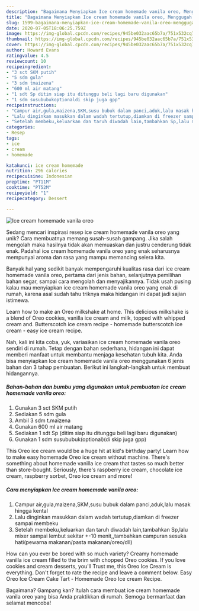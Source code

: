 ```yaml
---
description: "Bagaimana Menyiapkan Ice cream homemade vanila oreo, Menggugah Selera"
title: "Bagaimana Menyiapkan Ice cream homemade vanila oreo, Menggugah Selera"
slug: 1599-bagaimana-menyiapkan-ice-cream-homemade-vanila-oreo-menggugah-selera
date: 2020-07-05T18:06:25.759Z
image: https://img-global.cpcdn.com/recipes/945be032aac65b7a/751x532cq70/ice-cream-homemade-vanila-oreo-foto-resep-utama.jpg
thumbnail: https://img-global.cpcdn.com/recipes/945be032aac65b7a/751x532cq70/ice-cream-homemade-vanila-oreo-foto-resep-utama.jpg
cover: https://img-global.cpcdn.com/recipes/945be032aac65b7a/751x532cq70/ice-cream-homemade-vanila-oreo-foto-resep-utama.jpg
author: Howard Evans
ratingvalue: 4.5
reviewcount: 10
recipeingredient:
- "3 sct SKM putih"
- "5 sdm gula"
- "3 sdm tmaizena"
- "600 ml air matang"
- "1 sdt Sp ditim siap itu ditunggu beli lagi baru digunakan"
- "1 sdm susububukoptionaldi skip juga gpp"
recipeinstructions:
- "Campur air,gula,maizena,SKM,susu bubuk dalam panci,aduk,lalu masak hingga kental"
- "Lalu dinginkan masukkan dalam wadah tertutup,diamkan di freezer sampai membeku"
- "Setelah membeku,keluarkan dan taruh diwadah lain,tambahkan Sp,lalu mixer sampai lembut sekitar +-10 menit,,tambahkan campuran sesuka hati(pewarna makanan/pasta makanan/oreo/dll)"
categories:
- Resep
tags:
- ice
- cream
- homemade

katakunci: ice cream homemade 
nutrition: 296 calories
recipecuisine: Indonesian
preptime: "PT11M"
cooktime: "PT52M"
recipeyield: "1"
recipecategory: Dessert

---
```



![Ice cream homemade vanila oreo](https://img-global.cpcdn.com/recipes/945be032aac65b7a/751x532cq70/ice-cream-homemade-vanila-oreo-foto-resep-utama.jpg)

Sedang mencari inspirasi resep ice cream homemade vanila oreo yang unik? Cara membuatnya memang susah-susah gampang. Jika salah mengolah maka hasilnya tidak akan memuaskan dan justru cenderung tidak enak. Padahal ice cream homemade vanila oreo yang enak seharusnya mempunyai aroma dan rasa yang mampu memancing selera kita.

Banyak hal yang sedikit banyak mempengaruhi kualitas rasa dari ice cream homemade vanila oreo, pertama dari jenis bahan, selanjutnya pemilihan bahan segar, sampai cara mengolah dan menyajikannya. Tidak usah pusing kalau mau menyiapkan ice cream homemade vanila oreo yang enak di rumah, karena asal sudah tahu triknya maka hidangan ini dapat jadi sajian istimewa.

Learn how to make an Oreo milkshake at home. This delicious milkshake is a blend of Oreo cookies, vanilla ice cream and milk, topped with whipped cream and. Butterscotch ice cream recipe - homemade butterscotch ice cream - easy ice cream recipe.


Nah, kali ini kita coba, yuk, variasikan ice cream homemade vanila oreo sendiri di rumah. Tetap dengan bahan sederhana, hidangan ini dapat memberi manfaat untuk membantu menjaga kesehatan tubuh kita. Anda bisa menyiapkan Ice cream homemade vanila oreo menggunakan 6 jenis bahan dan 3 tahap pembuatan. Berikut ini langkah-langkah untuk membuat hidangannya.

<!--inarticleads1-->

##### Bahan-bahan dan bumbu yang digunakan untuk pembuatan Ice cream homemade vanila oreo:

1. Gunakan 3 sct SKM putih
1. Sediakan 5 sdm gula
1. Ambil 3 sdm t.maizena
1. Gunakan 600 ml air matang
1. Sediakan 1 sdt Sp (ditim siap itu ditunggu beli lagi baru digunakan)
1. Gunakan 1 sdm susububuk(optional)(di skip juga gpp)


This Oreo ice cream would be a huge hit at kid&#39;s birthday party! Learn how to make easy homemade Oreo ice cream without machine. There&#39;s something about homemade vanilla ice cream that tastes so much better than store-bought. Seriously, there&#39;s raspberry ice cream, chocolate ice cream, raspberry sorbet, Oreo ice cream and more! 

<!--inarticleads2-->

##### Cara menyiapkan Ice cream homemade vanila oreo:

1. Campur air,gula,maizena,SKM,susu bubuk dalam panci,aduk,lalu masak hingga kental
1. Lalu dinginkan masukkan dalam wadah tertutup,diamkan di freezer sampai membeku
1. Setelah membeku,keluarkan dan taruh diwadah lain,tambahkan Sp,lalu mixer sampai lembut sekitar +-10 menit,,tambahkan campuran sesuka hati(pewarna makanan/pasta makanan/oreo/dll)


How can you ever be bored with so much variety? Creamy homemade vanilla ice cream filled to the brim with chopped Oreo cookies. If you love cookies and cream desserts, you&#39;ll Trust me, this Oreo Ice Cream is everything. Don&#39;t forget to rate the recipe and leave a comment below. Easy Oreo Ice Cream Cake Tart - Homemade Oreo Ice cream Recipe. 

Bagaimana? Gampang kan? Itulah cara membuat ice cream homemade vanila oreo yang bisa Anda praktikkan di rumah. Semoga bermanfaat dan selamat mencoba!
